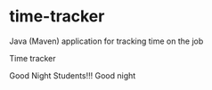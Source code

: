 # time-tracker
Java (Maven) application for tracking time on the job

Time tracker

Good Night Students!!!
Good night 
